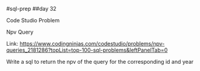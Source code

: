 #sql-prep
##day 32

Code Studio Problem

Npv Query

Link:
https://www.codingninjas.com/codestudio/problems/npv-queries_2181286?topList=top-100-sql-problems&leftPanelTab=0

Write a sql to return the npv of the query for the corresponding id and year